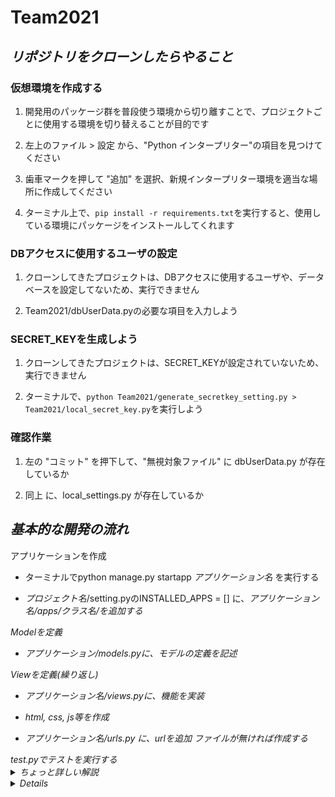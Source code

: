 # **Team2021**

## *リポジトリをクローンしたらやること*

### 仮想環境を作成する

  1. 開発用のパッケージ群を普段使う環境から切り離すことで、プロジェクトごとに使用する環境を切り替えることが目的です
  
  1. 左上のファイル > 設定 から、"Python インタープリター"の項目を見つけてください
  
  1. 歯車マークを押して "追加" を選択、新規インタープリター環境を適当な場所に作成してください
  
  1. ターミナル上で、```pip install -r requirements.txt```を実行すると、使用している環境にパッケージをインストールしてくれます
 
### DBアクセスに使用するユーザの設定

  1. クローンしてきたプロジェクトは、DBアクセスに使用するユーザや、データベースを設定してないため、実行できません
  
  1. Team2021/dbUserData.pyの必要な項目を入力しよう
  
### SECRET_KEYを生成しよう

  1. クローンしてきたプロジェクトは、SECRET_KEYが設定されていないため、実行できません
  
  1. ターミナルで、```python Team2021/generate_secretkey_setting.py > Team2021/local_secret_key.py```を実行しよう
  
### 確認作業 

  1. 左の "コミット" を押下して、"無視対象ファイル" に dbUserData.py が存在しているか
  
  1. 同上 に、local_settings.py が存在しているか

## *基本的な開発の流れ*


<dt> アプリケーションを作成

  - ターミナルでpython manage.py startapp <em>アプリケーション名</em> を実行する
  
  - <em>プロジェクト名</em>/setting.pyのINSTALLED_APPS = [] に、<em>アプリケーション名/apps/クラス名/を追加する

<dt> Modelを定義

  - アプリケーション/models.pyに、モデルの定義を記述

<dt> Viewを定義(繰り返し)

  - アプリケーション名/views.pyに、機能を実装
  
  - html, css, js等を作成
  
  - アプリケーション名/urls.py に、urlを追加 ファイルが無ければ作成する

<dt> test.pyでテストを実行する

  
  
<details>
  <summary>ちょっと詳しい解説</summary>
  
  ```python:sampleDjango1.py
""" requirement.txtの使い方 """
# クローンしてきたリポジトリに、requirements.txtが存在することを確認する。ファイル階層も確認
# 普段使用する環境にinstall したくなければ、新規で適当な場所に環境を作る
# terminal上で、
pip install -r requirements.txt
# を実行する


"""アプリケーションを開始"""
python manage.py startapp AppName


"""models.pyに、必要なDBのモデルを作成する方法"""
# 紹介するのは、すでに存在するDBとテーブルを使用する方法です
python manage.py inspectdb
# 上記のコードを実行すると、setting.pyで宣言したDBの全てのテーブルをmodelとして定義したコードが返ってきます
# 使うテーブルが一部の場合には、
python manage.py inspectdb TableName
# とすると、指定したテーブルのmodel定義が返ってきます
# また、
python manage.py inspectdb > AppName/models.py
# で、処理結果を使用するアプリケーションのmodels.pyに持って来ることが出来ます。しかし、この処理は上書きとして行われます


"""ProjectName/urls.pyと、AppName/urls.pyの違い"""
# p/urls.pyで行われるのは、各アプリケーションへのroutingです
http://localhost:8000/admin/
# 上のurlで、p/urls.pyが判別するのは、/admin/の部分です
# 実際には、
    path('admin', include=('admin.urls')),
# の様な記述にマッチして、includeの中身にurlを送って処理を任せているのです

# a/urls.pyで行われるのは、p/urls.pyから送られてきたurlのさらなる解析です。
http://localhost:8000/admin/userdata/
http://localhost:8000/admin/userdata/1/
# 上記のurlは、admin アプリケーションへ送られてくるurlです。
  
# このurlは、
    path('userdata/', views.index, name='user'),
# にマッチします。この中で、views.indexというのは、views.pyのindex()関数を実行するということです
# flaskでいうところの
@app.route('admin/userdata'):
def index():
# と同じ働きです。
  
# しかし、上記のpathでは、二段目のurlにマッチしません(させる方法もありますが必要ないです)。なので、
    path('userdata/<int:pk>', views.index, name='userIndex'),
# も追加してあげましょう。ここで、/<int:pk>が増えています。これは、htmlでurlを記述する際、値を一緒にあげる為に記述しています
```
  
</details>

<details>

    <summary>実際に使用するであろうコード</summary>
  
    ```python:sampleDjango2.py
  
   """commonアプリケーションのmodels.pyの継承"""
  
   1. 継承先のアプリケーションに移動します。
  
   1. views.pyの先頭に、
    from common.models import *
   1. を記述します。こうすると、models.pyの中のモデルを定義しているクラスを全てimportできます。
  
   1. なので、もしmodels.pyに何か記述しているなら、中身を全て削除して問題ありません。
   
  """別のhtmlファイルを継承する方法"""
  
  1. your_application/templatesに移動します。
  
  1. your_application/templates/your_application/your_template_file.htmlとなるようにファイル、ディレクトリを作成します。
  
  1. your_template_file.htmlと同じ階層に前述のhtmlを継承するhtmlファイルを作成します。
  
  """staticの中身""" 
  1. staticディレクトリの中身は、css/bootstrap.css, ~.css.mapと、js/bootstrap.js, ~.js.map という、cssのプラグインであるbootstrapを使用するために必要なファイルになっています。
  
  1. もし、common/template.common/ 内のbase.htmlをコピペして使用したいなら、staticディレクトリも同じような階層になるようにコピペしましょう。
    ```

</details>
